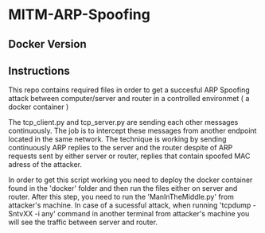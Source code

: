 # MITM-ARP-Spoofing

## Docker Version

## Instructions

This repo contains required files in order to get a succesful ARP Spoofing attack between computer/server and router in a controlled environmet ( a docker container )

The tcp_client.py and tcp_server.py are sending each other messages continuously. The job is to intercept these messages from another endpoint located in the same network. The technique is working by sending continuously ARP replies to the server and the router despite of ARP requests sent by either server or router, replies that contain spoofed MAC adress of the attacker.

In order to get this script working you need to deploy the docker container found in the 'docker' folder and then run the files either on server and router. After this step, you need to run the 'ManInTheMiddle.py' from attacker's machine. In case of a sucessful attack, when running 'tcpdump -SntvXX -i any' command in another terminal from attacker's machine you will see the traffic between server and router. 
